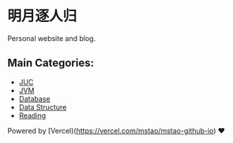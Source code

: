 # 明月逐人归 
Personal website and blog. 

## Main Categories:

- [JUC](https://mingshan.fun/categories/java/juc/)
- [JVM](https://mingshan.fun/categories/jvm/)
- [Database](https://mingshan.fun/categories/Database/)
- [Data Structure](https://mingshan.fun/categories/%E6%95%B0%E6%8D%AE%E7%BB%93%E6%9E%84/)
- [Reading](https://mingshan.fun/categories/%E9%9A%8F%E7%AC%94/)

Powered by [Vercel)(https://vercel.com/mstao/mstao-github-io) ❤
